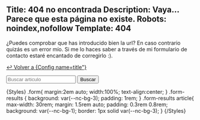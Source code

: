 Title: 404 no encontrada
Description: Vaya... Parece que esta página no existe.
Robots: noindex,nofollow
Template: 404
----

¿Puedes comprobar que has introducido bien la url? En caso contrario quizás es un error mío. Si me lo haces saber a través de mi formulario de contacto estaré encantado de corregirlo :).

[&#x21A9; Volver a {Config name=title"}]({Url})


<form method="post" class="form">
	<input type="search" name="buscar" placeholder="Buscar articulo"/>
	<input type="submit" value="Buscar"/>
</form>


{Styles}
.form{
	margin:2em auto;
	width:100%;
	text-align:center;
}
.form-results {
    background: var(--nc-bg-3);
    padding: 1rem;
}
.form-results article{
	max-width: 30rem;
	margin: 1.5rem auto;
	padding: 0.3rem 0.8rem;
	background: var(--nc-bg-1);
	border: 1px solid var(--nc-bg-3);
}
{/Styles}